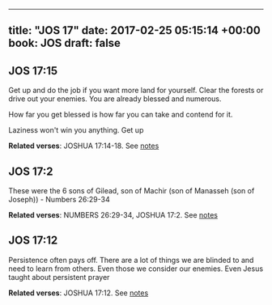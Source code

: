 
---
title: "JOS 17"
date: 2017-02-25 05:15:14 +00:00
book: JOS
draft: false
---

## JOS 17:15

Get up and do the job if you want more land for yourself. Clear the forests or drive out your enemies. You are already blessed and numerous. 

How far you get blessed is how far you can take and contend for it.

Laziness won't win you anything. Get up

**Related verses**: JOSHUA 17:14-18. See [notes](https://my.bible.com/notes/2578185946399498708)


## JOS 17:2

These were the 6 sons of Gilead, son of Machir (son of Manasseh (son of Joseph)) - Numbers 26:29-34

**Related verses**: NUMBERS 26:29-34, JOSHUA 17:2. See [notes](https://my.bible.com/notes/2578182422924091844)


## JOS 17:12

Persistence often pays off. There are a lot of things we are blinded to and need to learn from others. Even those we consider our enemies. Even Jesus taught about persistent prayer

**Related verses**: JOSHUA 17:12. See [notes](https://my.bible.com/notes/2573938189576953987)

